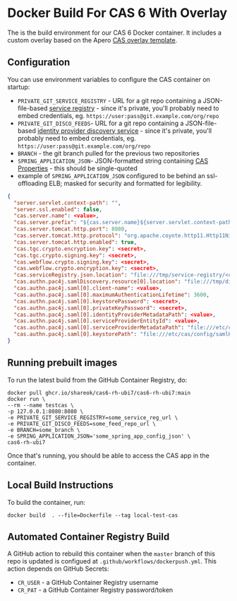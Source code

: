 # Docker Build For CAS 6 With Overlay 

The is the build environment for our CAS 6 Docker container. It includes a custom overlay based on the Apero [CAS overlay template](https://github.com/apereo/cas-overlay-template). 

## Configuration

You can use environment variables to configure the CAS container on startup:

* `PRIVATE_GIT_SERVICE_REGISTRY` - URL for a git repo containing a JSON-file-based [service registry](https://apereo.github.io/cas/6.1.x/services/JSON-Service-Management.html#json-service-registry) - since it's private, you'll probably need to embed credentials, eg. `https://user:pass@git.example.com/org/repo`
* `PRIVATE_GIT_DISCO_FEEDS`- URL for a git repo containing a JSON-file-based [identity provider discovery service](https://apereo.github.io/cas/6.1.x/integration/Delegate-Authentication-SAML.html#identity-provider-discovery-service) - since it's private, you'll probably need to embed credentials, eg. `https://user:pass@git.example.com/org/repo`
* `BRANCH` - the git branch pulled for the previous two repositories
* `SPRING_APPLICATION_JSON`- JSON-formatted string containing [CAS Properties](https://apereo.github.io/cas/6.1.x/configuration/Configuration-Properties.html) - this should be single-quoted
* example of `SPRING_APPLICATION_JSON` configured to be behind an ssl-offloading ELB; masked for security and formatted for legibility.
```json
{
  "server.servlet.context-path": "",
  "server.ssl.enabled": false,
  "cas.server.name": <value>,
  "cas.server.prefix": "${cas.server.name}${server.servlet.context-path}",
  "cas.server.tomcat.http.port": 8080,
  "cas.server.tomcat.http.protocol": "org.apache.coyote.http11.Http11NioProtocol",
  "cas.server.tomcat.http.enabled": true,
  "cas.tgc.crypto.encryption.key": <secret>,
  "cas.tgc.crypto.signing.key": <secret>,
  "cas.webflow.crypto.signing.key": <secret>,
  "cas.webflow.crypto.encryption.key": <secret>,
  "cas.serviceRegistry.json.location": "file:///tmp/service-registry/<cas_env>",
  "cas.authn.pac4j.samlDiscovery.resource[0].location": "file:///tmp/discovery-feeds/<cas_env>/<value>.json",
  "cas.authn.pac4j.saml[0].client-name": <value>,
  "cas.authn.pac4j.saml[0].maximumAuthenticationLifetime": 3600,
  "cas.authn.pac4j.saml[0].keystorePassword": <secret>,
  "cas.authn.pac4j.saml[0].privateKeyPassword": <secret>,
  "cas.authn.pac4j.saml[0].identityProviderMetadataPath": <value>,
  "cas.authn.pac4j.saml[0].serviceProviderEntityId": <value>,
  "cas.authn.pac4j.saml[0].serviceProviderMetadataPath": "file:///etc/cas/config/sp-metadata.xml",
  "cas.authn.pac4j.saml[0].keystorePath": "file:///etc/cas/config/samlKeystore.jks"
}
```

## Running prebuilt images

To run the latest build from the GitHub Container Registry, do:
```
docker pull ghcr.io/shareok/cas6-rh-ubi7/cas6-rh-ubi7:main
docker run \
--rm --name testcas \
-p 127.0.0.1:8080:8080 \
-e PRIVATE_GIT_SERVICE_REGISTRY=some_service_reg_url \
-e PRIVATE_GIT_DISCO_FEEDS=some_feed_repo_url \
-e BRANCH=some_branch \
-e SPRING_APPLICATION_JSON='some_spring_app_config_json' \ 
cas6-rh-ubi7
```
Once that's running, you should be able to access the CAS app in the container. 

## Local Build Instructions 

To build the container, run:

`docker build  . --file=Dockerfile --tag local-test-cas`

## Automated Container Registry Build 

A GitHub action to rebuild this container when the `master` branch of this repo is updated is configued at `.github/workflows/dockerpush.yml`. This action depends on GitHub Secrets:

* `CR_USER` - a GitHub Container Registry username
* `CR_PAT` - a GitHub Container Registry password/token

